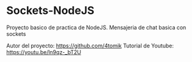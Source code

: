 # Sockets-NodeJS
Proyecto basico de practica de NodeJS.
Mensajeria de chat basica con sockets

Autor del proyecto: https://github.com/4tomik
Tutorial de Youtube: https://youtu.be/ln9qz-_bT2U
